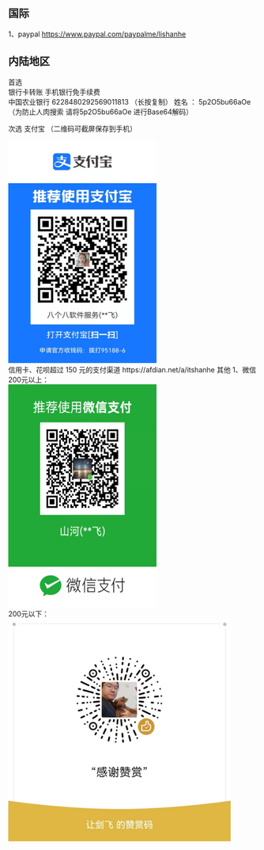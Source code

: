 ## 国际
1、paypal  https://www.paypal.com/paypalme/lishanhe 

## 内陆地区
首选  
  银行卡转账  手机银行免手续费  
中国农业银行  6228480292569011813   （长按复制） 姓名 ： 5p2O5bu66aOe （为防止人肉搜索  请将5p2O5bu66aOe 进行Base64解码）  

次选  支付宝   （二维码可截屏保存到手机）
<div> <img src="file/支付宝收款李山河.jpg" style="width: 300px;height: 450px" alt="支付宝"/></div>  
信用卡、花呗超过 150 元的支付渠道  https://afdian.net/a/itshanhe 
其他
 1、微信 
 200元以上：
 <div> <img src="file/微信收款李山河.jpg" style="width: 300px;height: 450px" alt="微信"/></div>
 200元以下：
 <div> <img src="file/wechat_zs.jpg" style="width: 450px;height: 450px" alt="微信"/></div>    
 
